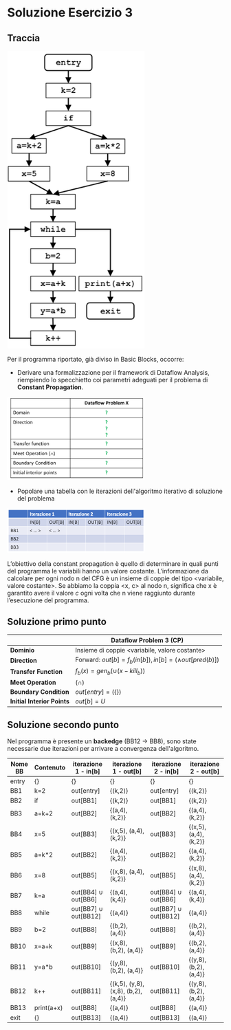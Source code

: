 # Soluzione Esercizio 3

## Traccia

<img style="width:20rem" src="./imgs/cp.PNG" alt="Struttura programma in BB (CP)">

Per il programma riportato, già diviso in Basic Blocks, occorre:

- Derivare una formalizzazione per il framework di Dataflow Analysis, riempiendo lo specchietto coi parametri adeguati per il problema di **Constant Propagation**.

<img style="width:20rem" src="./imgs/specchietto1.PNG" alt="Specchietto formalizzazione">

- Popolare una tabella con le iterazioni dell'algoritmo iterativo di soluzione del problema

<img style="width:20rem" src="./imgs/specchietto2.PNG" alt="Specchietto iterazioni algoritmo">


L’obiettivo della constant propagation è quello di determinare in quali punti del programma le variabili hanno un valore costante.
L’informazione da calcolare per ogni nodo n del CFG è un insieme di coppie del tipo <variabile, valore costante>.
Se abbiamo la coppia <x, c> al nodo n, significa che x è garantito avere il valore _c_ ogni volta che n viene raggiunto durante l’esecuzione del programma.

## Soluzione primo punto

|                               | Dataflow Problem 3 (CP)                                                    |
|-------------------------------|------------------------------------------------------------------------------|
| **Dominio**                   | Insieme di coppie <variabile, valore costante>                          |
| **Direction**                 | Forward: $out[b] = f_b(in[b]), in[b] = (\wedge out[pred(b)])$                |
| **Transfer Function**         | $f_b(x)=gen_b(\cup(x-kill_b))$                                           |
| **Meet Operation**            | $(\cap)$                                                                   |
| **Boundary Condition**        | $out[entry]=(\{\})$                                                         |
| **Initial Interior Points**   | $out[b]=U$                                                                |

## Soluzione secondo punto

Nel programma è presente un **backedge** (BB12 $\longrightarrow$ BB8), sono state necessarie due iterazioni per arrivare a convergenza dell'algoritmo. 

| Nome BB | Contenuto | iterazione 1 - in[b] | iterazione 1 - out[b] | iterazione 2 - in[b] | iterazione 2 - out[b] |
|---------|-----------|-----------------------|------------------------|-----------------------|------------------------|
| entry   | {}        | {}                    | {}                     | {}                    | {}                     |
| BB1     | k=2       | out[entry]            | {(k,2)}                | out[entry]            | {(k,2)}                |
| BB2     | if        | out[BB1]              | {(k,2)}                | out[BB1]              | {(k,2)}                |
| BB3     | a=k+2     | out[BB2]              | {(a,4), (k,2)}         | out[BB2]              | {(a,4), (k,2)}         |
| BB4     | x=5       | out[BB3]              | {(x,5), (a,4), (k,2)}  | out[BB3]              | {(x,5), (a,4), (k,2)}  |
| BB5     | a=k*2     | out[BB2]              | {(a,4), (k,2)}         | out[BB2]              | {(a,4), (k,2)}         |
| BB6     | x=8       | out[BB5]              | {(x,8), (a,4), (k,2)}  | out[BB5]              | {(x,8), (a,4), (k,2)}  |
| BB7     | k=a       | out[BB4] $\cup$ out[BB6]     | {(a,4), (k,4)}         | out[BB4] $\cup$ out[BB6]     | {(a,4), (k,4)}                |
| BB8     | while     | out[BB7] $\cup$ out[BB12]    | {(a,4)}                | out[BB7] $\cup$ out[BB12]    | {(a,4)}                |
| BB9     | b=2       | out[BB8]              | {(b,2), (a,4)}         | out[BB8]              | {(b,2), (a,4)}         |
| BB10    | x=a+k     | out[BB9]              | {(x,8), (b,2), (a,4)}  | out[BB9]              | {(b,2), (a,4)}  |
| BB11    | y=a*b     | out[BB10]             | {(y,8), (b,2), (a,4)}  | out[BB10]             | {(y,8), (b,2), (a,4)}  |
| BB12    | k++       | out[BB11]             | {(k,5), (y,8), (x,8), (b,2), (a,4)} | out[BB11]    | {(y,8), (b,2), (a,4)} |
| BB13    | print(a+x) | out[BB8]             | {(a,4)}                | out[BB8]              | {(a,4)}                |
| exit    | {}        | out[BB13]            | {(a,4)}                | out[BB13]             | {(a,4)}                |
